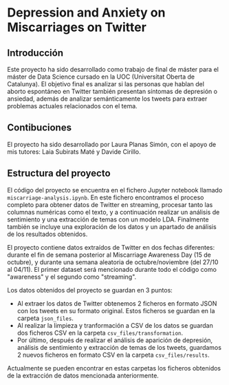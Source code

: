 # Depression and Anxiety on Miscarriages on Twitter

## Introducción
Este proyecto ha sido desarrollado como trabajo de final de máster para el máster de Data Science cursado en la UOC (Universitat Oberta de Catalunya). El objetivo final es analizar si las personas que hablan del aborto espontáneo en Twitter también presentan síntomas de depresión o ansiedad, además de analizar semánticamente los tweets para extraer problemas actuales relacionados con el tema.

## Contibuciones
El proyecto ha sido desarrollado por Laura Planas Simón, con el apoyo de mis tutores: Laia Subirats Maté y Davide Cirillo.

## Estructura del proyecto
El código del proyecto se encuentra en el fichero Jupyter notebook llamado `miscarriage-analysis.ipynb`. En este fichero encontramos el proceso completo para obtener datos de Twitter en streaming, procesar tanto las columnas numéricas como el texto, y a continuación realizar un análisis de sentimiento y una extracción de temas con un modelo LDA. Finalmente también se incluye una exploración de los datos y un apartado de análisis de los resultados obtenidos.

El proyecto contiene datos extraídos de Twitter en dos fechas diferentes: durante el fin de semana posterior al Miscarriage Awareness Day (15 de octubre), y durante una semana aleatoria de octubre/noviembre (del 27/10 al 04/11). El primer dataset será mencionado durante todo el código como "awareness" y el segundo como "streaming".

Los datos obtenidos del proyecto se guardan en 3 puntos:
* Al extraer los datos de Twitter obtenemos 2 ficheros en formato JSON con los tweets en su formato original. Estos ficheros se guardan en la carpeta `json_files`.
* Al realizar la limpieza y tranformación a CSV de los datos se guardan dos ficheros CSV en la carpeta `csv_files/transformation`.
* Por último, después de realizar el análisis de aparición de depresión, análisis de sentimiento y extracción de temas de los tweets, guardamos 2 nuevos ficheros en formato CSV en la carpeta `csv_files/results`.

Actualmente se pueden encontrar en estas carpetas los ficheros obtenidos de la extracción de datos mencionada anteriormente.

